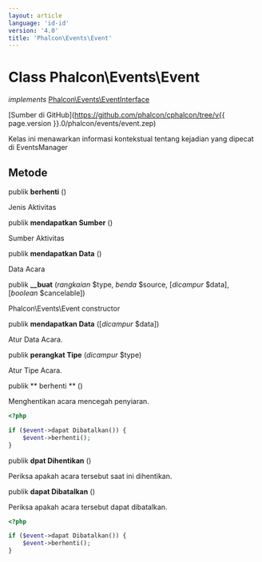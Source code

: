 ```yaml
---
layout: article
language: 'id-id'
version: '4.0'
title: 'Phalcon\Events\Event'
---
```

# Class **Phalcon\Events\Event**

*implements* [Phalcon\Events\EventInterface](Phalcon_Events_EventInterface)

[Sumber di GitHub](https://github.com/phalcon/cphalcon/tree/v{{ page.version }}.0/phalcon/events/event.zep)

Kelas ini menawarkan informasi kontekstual tentang kejadian yang dipecat di EventsManager

## Metode

publik **berhenti** ()

Jenis Aktivitas

publik **mendapatkan Sumber** ()

Sumber Aktivitas

publik **mendapatkan Data** ()

Data Acara

publik **__buat** (*rangkaian* $type, *benda* $source, [*dicampur* $data], [*boolean* $cancelable])

Phalcon\Events\Event constructor

publik **mendapatkan Data** ([*dicampur* $data])

Atur Data Acara.

publik **perangkat Tipe** (*dicampur* $type)

Atur Tipe Acara.

publik ** berhenti ** ()

Menghentikan acara mencegah penyiaran.

```php
<?php

if ($event->dapat Dibatalkan()) {
    $event->berhenti();
}

```

publik **dpat Dihentikan** ()

Periksa apakah acara tersebut saat ini dihentikan.

publik **dapat Dibatalkan** ()

Periksa apakah acara tersebut dapat dibatalkan.

```php
<?php

if ($event->dapat Dibatalkan()) {
    $event->berhenti();
}

```